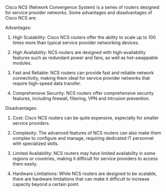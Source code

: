 Cisco NCS (Network Convergence System) is a series of routers designed for service provider networks. Some advantages and disadvantages of Cisco NCS are:

Advantages:
1. High Scalability: Cisco NCS routers offer the ability to scale up to 100 times more than typical service provider networking devices.

2. High Availability: NCS routers are designed with high-availability features such as redundant power and fans, as well as hot-swappable modules.

3. Fast and Reliable: NCS routers can provide fast and reliable network connectivity, making them ideal for service provider networks that require high-speed data transfer.

4. Comprehensive Security: NCS routers offer comprehensive security features, including firewall, filtering, VPN and intrusion prevention.

Disadvantages:
1. Cost: Cisco NCS routers can be quite expensive, especially for smaller service providers.

2. Complexity: The advanced features of NCS routers can also make them complex to configure and manage, requiring dedicated IT personnel with specialized skills.

3. Limited Availability: NCS routers may have limited availability in some regions or countries, making it difficult for service providers to access them easily.

4. Hardware Limitations: While NCS routers are designed to be scalable, there are hardware limitations that can make it difficult to increase capacity beyond a certain point.
